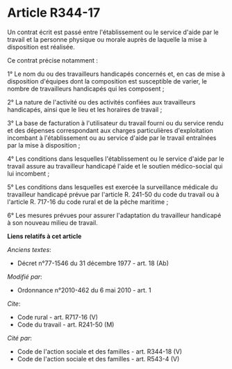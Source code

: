 # Article R344-17

Un contrat écrit est passé entre l'établissement ou le service d'aide par le travail et la personne physique ou morale auprès
de laquelle la mise à disposition est réalisée. 

Ce contrat précise notamment : 

1° Le nom du ou des travailleurs handicapés concernés et, en cas de mise à disposition d'équipes dont la composition est
susceptible de varier, le nombre de travailleurs handicapés qui les composent ; 

2° La nature de l'activité ou des activités confiées aux travailleurs handicapés, ainsi que le lieu et les horaires de
travail ; 

3° La base de facturation à l'utilisateur du travail fourni ou du service rendu et des dépenses correspondant aux charges
particulières d'exploitation incombant à l'établissement ou au service d'aide par le travail entraînées par la mise à
disposition ; 

4° Les conditions dans lesquelles l'établissement ou le service d'aide par le travail assure au travailleur handicapé l'aide
et le soutien médico-social qui lui incombent ; 

5° Les conditions dans lesquelles est exercée la surveillance médicale du travailleur handicapé prévue par l'article R.
241-50 du code du travail ou à l'article R. 717-16 du code rural et de la pêche maritime ; 

6° Les mesures prévues pour assurer l'adaptation du travailleur handicapé à son nouveau milieu de travail.

**Liens relatifs à cet article**

_Anciens textes_:

  - Décret n°77-1546 du 31 décembre 1977 - art. 18 (Ab)

_Modifié par_:

  - Ordonnance n°2010-462 du 6 mai 2010 - art. 1

_Cite_:

  - Code rural - art. R717-16 (V)
  - Code du travail - art. R241-50 (M)

_Cité par_:

  - Code de l'action sociale et des familles - art. R344-18 (V)
  - Code de l'action sociale et des familles - art. R543-4 (V)
